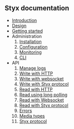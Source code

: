 Styx documentation
------------------

- [Introduction](./introduction.md)  
- [Design](./design.md)  
- [Getting started](./getting_started.md) 
- Administration
	1. [Installation](./administration.md)
	1. [Configuration](./configuration.md)
	1. [Monitoring](./monitoring.md)
	1. [CLI](./CLI.md)
- API
	1. [Manage logs](./api/manage.md)
	1. [Write with HTTP](./api/write_HTTP.md)
	1. [Write with websocket](./api/write_WS.md)
	1. [Write with Styx protocol](./api/write_styx.md)
	1. [Read with HTTP](./api/read_HTTP.md)
	1. [Read using long polling](./api/read_longpolling.md)
	1. [Read with Websocket](./api/read_WS.md)
	1. [Read with Styx protocol](./api/read_styx.md)
	1. [Errors](./api/errors.md)
	1. [Media types](./api/media_types.md)
	1. [Styx protocol](./api/styx_protocol.md)
